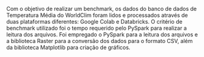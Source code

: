 Com o objetivo de realizar um benchmark, os dados do banco de dados de Temperatura Média do WorldClim foram lidos e processados através de duas plataformas diferentes: Google Colab e Databricks. O critério de benchmark utilizado foi o tempo requerido pelo PySpark para realizar a leitura dos arquivos. Foi empregado o PySpark para a leitura dos arquivos e a biblioteca Raster para a conversão dos dados para o formato CSV, além da biblioteca Matplotlib para criação de gráficos. 
